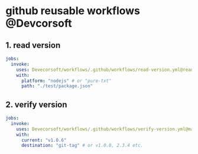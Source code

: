 # github reusable workflows @Devcorsoft

## 1. read version

```yaml
jobs:
  invoke:
    uses: Devecorsoft/workflows/.github/workflows/read-version.yml@read-v1
    with:
      platform: "nodejs" # or "pure-txt"
      path: "./test/package.json"
```

## 2. verify version
```yaml
jobs:
  invoke:
    uses: Devecorsoft/workflows/.github/workflows/verify-version.yml@main
    with:
      current: "v1.0.6"
      destination: "git-tag" # or v1.0.0, 2.3.4 etc.
```
